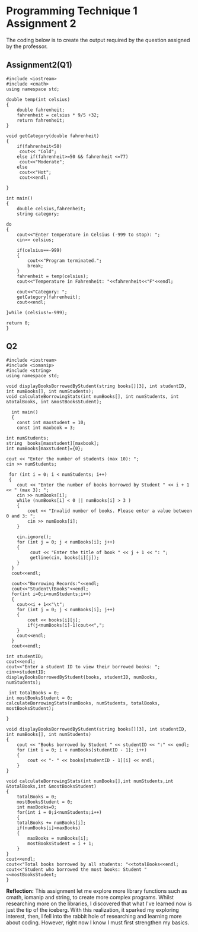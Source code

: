 # Programming Technique 1 Assignment 2
The coding below is to create the output required by the question assigned by the professor.

## Assignment2(Q1)

    #include <iostream>
    #include <cmath>
    using namespace std;
    
    double temp(int celsius)
    {
    	double fahrenheit;
    	fahrenheit = celsius * 9/5 +32;
    	return fahrenheit;
    }
    
    void getCategory(double fahrenheit)
    {
    	if(fahrenheit<50)
    	 cout<< "Cold";
    	else if(fahrenheit>=50 && fahrenheit <=77)
      	 cout<<"Moderate";
    	else
     	 cout<<"Hot";
     	 cout<<endl;
     	 
    }

    int main()
    {
    	double celsius,fahrenheit;
    	string category;
    	
	do
	{
		cout<<"Enter temperature in Celsius (-999 to stop): ";
		cin>> celsius;
			
		if(celsius==-999)
		{
			cout<<"Program terminated.";
			break;
		}
		fahrenheit = temp(celsius);
		cout<<"Temperature in Fahrenheit: "<<fahrenheit<<"F"<<endl;
		 
	    cout<<"Category: ";
		getCategory(fahrenheit);
		cout<<endl;
	
	}while (celsius!=-999);
	
	return 0;
    }
    

## Q2
    #include <iostream>
    #include <iomanip> 
    #include <string>
    using namespace std;
    
    void displayBooksBorrowedByStudent(string books[][3], int studentID, int numBooks[], int numStudents);
    void calculateBorrowingStats(int numBooks[], int numStudents, int &totalBooks, int &mostBooksStudent);
    
      int main()
      {
      	const int maxstudent = 10;
      	const int maxbook = 3;
	
	int numStudents;
	string  books[maxstudent][maxbook];
	int numBooks[maxstudent]={0};
	
	cout << "Enter the number of students (max 10): ";
    cin >> numStudents;
    
     for (int i = 0; i < numStudents; i++) 
	 {
        cout << "Enter the number of books borrowed by Student " << i + 1 << " (max 3): ";
        cin >> numBooks[i];
        while (numBooks[i] < 0 || numBooks[i] > 3 )
        {
            cout << "Invalid number of books. Please enter a value between 0 and 3: ";
            cin >> numBooks[i];
        }
        
        cin.ignore();
        for (int j = 0; j < numBooks[i]; j++) 
		{
			 cout << "Enter the title of book " << j + 1 << ": ";
             getline(cin, books[i][j]);
        }
      }
      cout<<endl;
      
      cout<<"Borrowing Records:"<<endl;
      cout<<"Student\tBooks"<<endl;
      for(int i=0;i<numStudents;i++)
      {
      	cout<<i + 1<<"\t";
        for (int j = 0; j < numBooks[i]; j++)
		{
            cout << books[i][j];
            if(j<numBooks[i]-1)cout<<",";
        }
        cout<<endl;
      }
      cout<<endl;
    
    int studentID;
    cout<<endl;
    cout<<"Enter a student ID to view their borrowed books: ";
    cin>>studentID;
    displayBooksBorrowedByStudent(books, studentID, numBooks, numStudents);
    
     int totalBooks = 0;
    int mostBooksStudent = 0;
    calculateBorrowingStats(numBooks, numStudents, totalBooks, mostBooksStudent);
    
    }
    
    void displayBooksBorrowedByStudent(string books[][3], int studentID, int numBooks[], int numStudents)
    {
    	cout << "Books borrowed by Student " << studentID << ":" << endl;
        for (int i = 0; i < numBooks[studentID - 1]; i++) 
    	{
            cout << "- " << books[studentID - 1][i] << endl;
        }
    }
    
    void calculateBorrowingStats(int numBooks[],int numStudents,int &totalBooks,int &mostBooksStudent)
    {
    	totalBooks = 0;
    	mostBooksStudent = 0;
    	int maxBooks=0;
    	for(int i = 0;i<numStudents;i++)
    	{
  		totalBooks += numBooks[i];
  		if(numBooks[i]>maxBooks)
  		{
  			maxBooks = numBooks[i];
  			mostBooksStudent = i + 1;
  		}
  	}
  	cout<<endl;
  	cout<<"Total books borrowed by all students: "<<totalBooks<<endl;
  	cout<<"Student who borrowed the most books: Student "<<mostBooksStudent;
    }

**Reflection:**
This assignment let me explore more library functions such as cmath, iomanip and string, to create more complex programs. Whilst researching more on the libraries, 
I discovered that what I've learned now is just the tip of the iceberg. With this realization, it sparked my exploring interest, then, I fell into 
the rabbit hole of researching and learning more about coding. However, right now I know I must first strengthen my basics.
